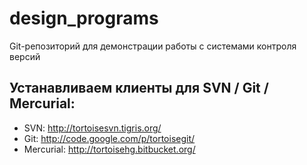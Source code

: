 design_programs
===============

Git-репозиторий для демонстрации работы с системами контроля версий

 Устанавливаем клиенты для SVN / Git / Mercurial:
--------------------------------------------------
* SVN: http://tortoisesvn.tigris.org/
* Git: http://code.google.com/p/tortoisegit/
* Mercurial: http://tortoisehg.bitbucket.org/
